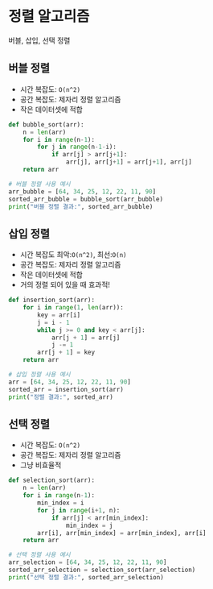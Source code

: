 # 정렬 알고리즘
버블, 삽입, 선택 정렬
## 버블 정렬
- 시간 복잡도: `O(n^2)`
- 공간 복잡도: 제자리 정렬 알고리즘
- 작은 데이터셋에 적합

```python
def bubble_sort(arr):
    n = len(arr)
    for i in range(n-1):
        for j in range(n-1-i):
            if arr[j] > arr[j+1]:
                arr[j], arr[j+1] = arr[j+1], arr[j]
    return arr
```
``` python
# 버블 정렬 사용 예시
arr_bubble = [64, 34, 25, 12, 22, 11, 90]
sorted_arr_bubble = bubble_sort(arr_bubble)
print("버블 정렬 결과:", sorted_arr_bubble)
```

## 삽입 정렬
- 시간 복잡도 최악:`O(n^2)`, 최선:`O(n)`
- 공간 복잡도: 제자리 정렬 알고리즘
- 작은 데이터셋에 적합
- 거의 정렬 되어 있을 때 효과적!

```python
def insertion_sort(arr):
    for i in range(1, len(arr)):
        key = arr[i]
        j = i - 1
        while j >= 0 and key < arr[j]:
            arr[j + 1] = arr[j]
            j -= 1
        arr[j + 1] = key
    return arr
```

```python
# 삽입 정렬 사용 예시
arr = [64, 34, 25, 12, 22, 11, 90]
sorted_arr = insertion_sort(arr)
print("정렬 결과:", sorted_arr)
```

## 선택 정렬
- 시간 복잡도: `O(n^2)`
- 공간 복잡도: 제자리 정렬 알고리즘
- 그냥 비효율적

```python
def selection_sort(arr):
    n = len(arr)
    for i in range(n-1):
        min_index = i
        for j in range(i+1, n):
            if arr[j] < arr[min_index]:
                min_index = j
        arr[i], arr[min_index] = arr[min_index], arr[i]
    return arr
```
``` python
# 선택 정렬 사용 예시
arr_selection = [64, 34, 25, 12, 22, 11, 90]
sorted_arr_selection = selection_sort(arr_selection)
print("선택 정렬 결과:", sorted_arr_selection)
```